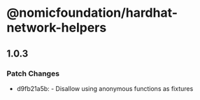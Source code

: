 # @nomicfoundation/hardhat-network-helpers

## 1.0.3

### Patch Changes

- d9fb21a5b: - Disallow using anonymous functions as fixtures
